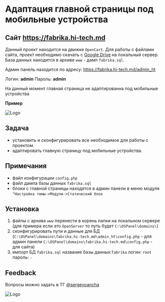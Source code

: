 
# Адаптация главной страницы под мобильные устройства


## Cайт https://fabrika.hi-tech.md

Данный проект находится на движке `OpenCart`. Для работы с файлами сайта, проект необходимо скачать с [Google Drive](https://drive.google.com/file/d/1AfmA5z-wxLVLCygdM6LbNuIKIWKK-SbQ/view?usp=sharing) на локальный сервер. База данных находится в архиве `www` - дамп `fabrika.sql`. 

Админ панель находится по адресу: https://fabrika.hi-tech.md/admin_ht

Логин: **admin** 
Пароль: **admin**

На данный момент главная страница не адаптированна под мобильные устройства 

**Пример**

![Logo](https://img001.prntscr.com/file/img001/boEZWNalTpGOMs_ml5z3zg.png)


## Задача

- установить и сконфигурировать все необходимое для работы с проектом.
- адаптировать главную страницу под мобильные устройства.


## Примечания

- файл конфигурации `config.php`
- файл дампа базы данных `fabrika.sql`
- блоки с главной страницы находятся в админ панели в меню модуля `"Настройка темы->Модули->Статический блок`

## Установка

1) файлы с архива `www` перенести в корень папки на локальном сервере (для примера если это `OpenServer` то путь будет `C:\OSPanel\domains\`)
2) сконфигурировать пути и данные для БД (`C:\OSPanel\domains\fabrika.hi-tech.md\admin_ht\config.php` - для админ панели `C:\OSPanel\domains\fabrika.hi-tech.md\config.php` - для сайта)
3) импорт БД `fabrika.sql` название базы данных:`fabrika` логин: `root` пароль: `-`

## Feedback

Вопросы можно задать в ТГ [@sergeyoancha](https://t.me/sergeyoancha)


![Logo](https://hi-tech.md/images/logos/2/logo_hi_tech.svg)

